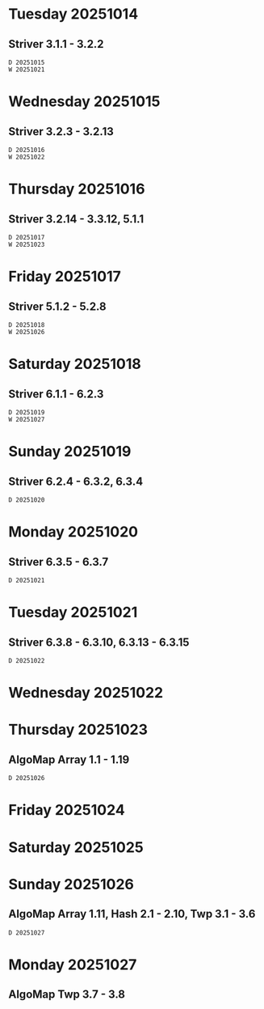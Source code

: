 # Tuesday 20251014

## Striver 3.1.1 - 3.2.2

    D 20251015
    W 20251021

# Wednesday 20251015

## Striver 3.2.3 - 3.2.13

    D 20251016
    W 20251022

# Thursday 20251016

## Striver 3.2.14 - 3.3.12, 5.1.1

    D 20251017
    W 20251023

# Friday 20251017

## Striver 5.1.2 - 5.2.8

    D 20251018
    W 20251026

# Saturday 20251018

## Striver 6.1.1 - 6.2.3

    D 20251019
    W 20251027

# Sunday 20251019

## Striver 6.2.4 - 6.3.2, 6.3.4

    D 20251020

# Monday 20251020

## Striver 6.3.5 - 6.3.7

    D 20251021

# Tuesday 20251021

## Striver 6.3.8 - 6.3.10, 6.3.13 - 6.3.15

    D 20251022

# Wednesday 20251022

# Thursday 20251023

## AlgoMap Array 1.1 - 1.19

    D 20251026

# Friday 20251024

# Saturday 20251025

# Sunday 20251026

## AlgoMap Array 1.11, Hash 2.1 - 2.10, Twp 3.1 - 3.6

    D 20251027

# Monday 20251027

## AlgoMap Twp 3.7 - 3.8
